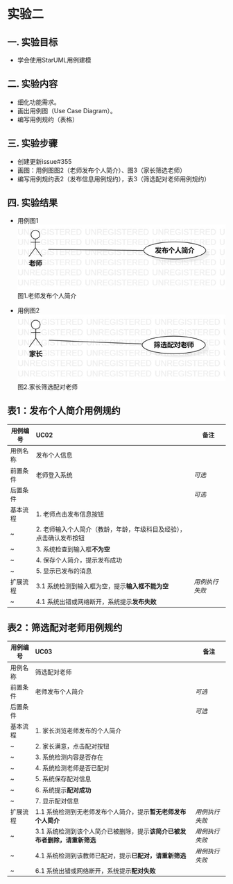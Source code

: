 # 实验二

## 一. 实验目标

- 学会使用StarUML用例建模

## 二. 实验内容

- 细化功能需求。
- 画出用例图（Use Case Diagram）。
- 编写用例规约（表格）

## 三. 实验步骤

- 创建更新issue#355
- 画图：用例图图2（老师发布个人简介）、图3（家长筛选老师）
- 编写用例规约表2（发布信息用例规约），表3（筛选配对老师用例规约）
        
## 四. 实验结果

- 用例图1
![用例1](./LAB02.UseCaseDiagram1.jpg)  
图1.老师发布个人简介

- 用例图2
![用例2](./LAB02.UseCaseDiagram2.jpg)  
图2.家长筛选配对老师

## 表1：发布个人简介用例规约
用例编号  | UC02 | 备注 
-|:-|-  
用例名称  | 发布个人信息  |  
前置条件  | 老师登入系统  | *可选*  
后置条件  |   | *可选*  
基本流程  | 1. 老师点击发布信息按钮  |  
~| 2. 老师输入个人简介（教龄，年龄，年级科目及经验），点击确认发布按钮  |
~| 3. 系统检查到输入框**不为空**  |
~| 4. 保存个人简介，提示发布成功  |
~| 5. 显示已发布的消息  |
扩展流程  | 3.1 系统检测到输入框为空，提示**输入框不能为空**  | *用例执行失败*  
~| 4.1 系统出错或网络断开，系统提示**发布失败** |


## 表2：筛选配对老师用例规约
用例编号  | UC03 | 备注 
-|:-|-  
用例名称  | 筛选配对老师  |  
前置条件  | 老师发布个人简介  | *可选*  
后置条件  |  | *可选*  
基本流程  | 1. 家长浏览老师发布的个人简介  |  
~| 2. 家长满意，点击配对按钮  |
~| 3. 系统检测内容是否存在  |
~| 4. 系统检测老师是否已配对  |
~| 5. 系统保存配对信息  |
~| 6. 系统提示**配对成功**  |
~| 7. 显示配对信息  |
扩展流程  | 1.1 系统检测到无老师发布个人简介，提示**暂无老师发布个人简介**  | *用例执行失败*  
~| 3.1 系统检测到该个人简介已被删除，提示**该简介已被发布者删除，请重新筛选** | *用例执行失败* 
~| 4.1 系统检测到该教师已配对，提示**已配对，请重新筛选** | *用例执行失败* 
~| 6.1 系统出错或网络断开，系统提示**配对失败** |
